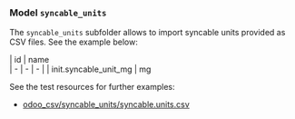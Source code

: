### Model `syncable_units`

The `syncable_units` subfolder allows to import syncable units provided as CSV files. See the example below:

| id | name   
| - | - | - |
| init.syncable_unit_mg | mg 


See the test resources for further examples:
- [odoo_csv/syncable_units/syncable.units.csv](../odoo_initializer/tests/resources/odoo_csv/syncable_units/syncable.units.csv)
